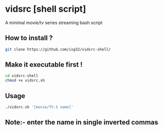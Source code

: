 # vidsrc [shell script]

A minimal movie/tv series streaming bash script 

## How to install ?

```sh
git clone https://github.com/isg32/vidsrc-shell/
```
## Make it executable first !
```sh
cd vidsrc-shell
chmod +x vidsrc.sh
```

## Usage

```sh
./vidsrc.sh '[movie/TV.S name]'
```

## Note:- enter the name in single inverted commas
